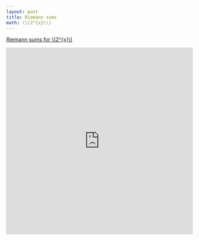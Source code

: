 ```yaml
---
layout: post
title: Riemann sums
math: \\(2^{x}\\)
---
```


[Riemann sums for \\(2^{x}\\)](https://www.desmos.com/calculator/ifa9pxlpor)

<iframe src="https://www.desmos.com/calculator/ifa9pxlpor?embed" width="500" height="500" style="border: 1px solid #ccc" frameborder=0></iframe>

